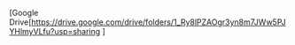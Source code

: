 [Google Drive[https://drive.google.com/drive/folders/1_Ry8lPZAOgr3yn8m7JWw5PJYHlmyVLfu?usp=sharing ]
